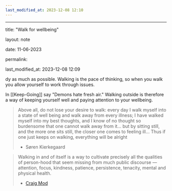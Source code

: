```yaml
---
last_modified_at: 2023-12-08 12:10
---
```

---

title: "Walk for wellbeing"

layout: note

date: 11-06-2023

permalink:

last_modified_at: 2023-12-08 12:09

dy as much as possible. Walking is the pace of thinking, so when you walk you allow yourself to work through issues. 

In [[Keep-Going]] say "Demons hate fresh air." Walking outside is therefore a way of keeping yourself well and paying attention to your wellbeing. 

> Above all, do not lose your desire to walk: every day I walk myself into a state of well being and walk away from every illness; I have walked myself into my best thoughts, and I know of no thought so burdensome that one cannot walk away from it... but by sitting still, and the more one sits still, the closer one comes to feeling ill... Thus if one just keeps on walking, everything will be alright
> - Søren Kierkegaard

> Walking in and of itself is a way to cultivate precisely all the qualities of person-hood that seem missing from much public discourse — attention, focus, kindness, patience, persistence, tenacity, mental and physical health. 
> - [Craig Mod](https://craigmod.com/ridgeline/167/) 
